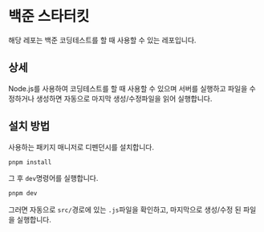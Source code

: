 # 백준 스타터킷

해당 레포는 백준 코딩테스트를 할 때 사용할 수 있는 레포입니다.

## 상세

Node.js를 사용하여 코딩테스트를 할 때 사용할 수 있으며 서버를 실행하고 파일을 수정하거나 생성하면 자동으로 마지막 생성/수정파일을 읽어 실행합니다.

## 설치 방법

사용하는 패키지 매니저로 디펜던시를 설치합니다.

```bash
pnpm install
```

그 후 `dev`명령어를 실행합니다.

```bash
pnpm dev
```

그러면 자동으로 `src/`경로에 있는 `.js`파일을 확인하고, 마지막으로 생성/수정 된 파일을 실행합니다.
